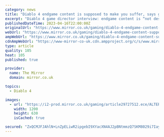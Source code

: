 ```yaml
---
category: news
title: "Diablo 4 endgame content is supposed to make you suffer, says game director"
excerpt: "Diablo 4 game director interview: endgame content is “not designed to be fair” Diablo 4 might not release on PlayStation, Xbox and PC until June 6, 2023, but players have already gotten a taste of ..."
publishedDateTime: 2023-04-16T22:00:00Z
originalUrl: "https://www.mirror.co.uk/gaming/diablo-4-endgame-content-supposed-29727507"
webUrl: "https://www.mirror.co.uk/gaming/diablo-4-endgame-content-supposed-29727507"
ampWebUrl: "https://www.mirror.co.uk/gaming/diablo-4-endgame-content-supposed-29727507.amp"
cdnAmpWebUrl: "https://www-mirror-co-uk.cdn.ampproject.org/c/s/www.mirror.co.uk/gaming/diablo-4-endgame-content-supposed-29727507.amp"
type: article
quality: 105
heat: 105
published: true

provider:
  name: The Mirror
  domain: mirror.co.uk

topics:
  - Diablo 4

images:
  - url: "https://i2-prod.mirror.co.uk/gaming/article29727512.ece/ALTERNATES/s1200/0_d4-suffer.png"
    width: 1200
    height: 630
    isCached: true

secured: "ZxQCMJFJAhlN+LnZpELiwR2ipgebI9XYacXN4AJ2pBNtmmzQ7SKM8029i7IayCcWX6EfjFXRwccDVZ7QikT8qI9nKDJ7EvuLGfq+IYbnqeMZiZR9BXe7O0Pnd6kFLCnhVXgsYAJd65D5DbJPZaWkVhrMb+hnccts/LAKdBnzhPDZ9zQkl23uxrdHWYYw8LniX2Yurmp2xK2SZV94g0AQDwQ/1gN/Ms5CJlauZuIjqqEPlP3E5luG2xC5vzjZ7KhvGWzerH8i7EIRRbVy0W3Vi7ZknxZwRnUzVzAyk2Bif5Tw/XsZn1sLD6MeFmxQd25jidW0N1jvDVBNvN7PEAaslG02WklDmfWh/8cyH2XfVHU=;vF6mA/KtSiPVrIWpNNqQJg=="
---
```


